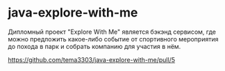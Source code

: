 # java-explore-with-me
Дипломный проект "Explore With Me" является бэкэнд сервисом, где можно предложить какое-либо событие от спортивного мероприятия до похода в парк и собрать компанию для участия в нём.

https://github.com/tema3303/java-explore-with-me/pull/5
